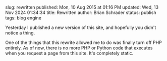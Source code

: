 slug: rewritten
published: Mon, 10 Aug 2015 at 01:16 PM
updated: Wed, 13 Nov 2024 01:34:34 
title: Rewritten
author: Brian Schrader
status: publish
tags: blog engine

Yesterday I published a new version of this site, and hopefully you didn't notice a thing.

One of the things that this rewrite allowed me to do was finally turn off PHP entirely. As of now, there is no more PHP or Python code that executes when you request a page from this site. It's completely static.

